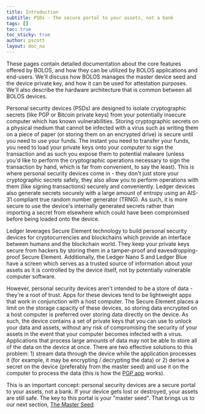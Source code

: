 ```yaml
---
title: Introduction
subtitle: PSDs - The secure portal to your assets, not a bank
tags: []
toc: true
toc_sticky: true
author: pscott
layout: doc_na
---
```


These pages contain detailed documentation about the core features offered by BOLOS, and how they can be utilized by BOLOS applications and end-users. We'll discuss how BOLOS manages the master device seed and the device private key, and how it can be used for attestation purposes. We'll also describe the hardware architecture that is common between all BOLOS devices.

Personal security devices (PSDs) are designed to isolate cryptographic secrets (like PGP or Bitcoin private keys) from your potentially insecure computer which has known vulnerabilities. Storing cryptographic secrets on a physical medium that cannot be infected with a virus such as writing them on a piece of paper (or storing them on an encrypted drive) is secure until you need to use your funds. The instant you need to transfer your funds, you need to load your private keys onto your computer to sign the transaction and as such you expose them to potential malware (unless you'd like to perform the cryptographic operations necessary to sign the transaction by hand, which is far from convenient, to say the least). This is where personal security devices come in - they don't just store your cryptographic secrets safely, they also allow you to perform operations with them (like signing transactions) securely and conveniently. Ledger devices also generate secrets securely with a large amount of entropy using an AIS-31 compliant true random number generator (TRNG). As such, it is more secure to use the device's internally generated secrets rather than importing a secret from elsewhere which could have been compromised before being loaded onto the device.

Ledger leverages Secure Element technology to build personal security devices for cryptocurrencies and blockchains which provide an interface between humans and the blockchain world. They keep your private keys secure from hackers by storing them in a tamper-proof and eavesdropping-proof Secure Element. Additionally, the Ledger Nano S and Ledger Blue have a screen which serves as a trusted source of information about your assets as it is controlled by the device itself, not by potentially vulnerable computer software.

However, personal security devices aren't intended to be a store of data -they're a root of trust. Apps for these devices tend to be lightweight apps that work in conjunction with a host computer. The Secure Element places a limit on the storage capacity of these devices, so storing data encrypted on a host computer is preferred over storing data directly on the device. As such, the device contains a set of private keys that you can use to unlock your data and assets, without any risk of compromising the security of your assets in the event that your computer becomes infected with a virus. Applications that process large amounts of data may not be able to store all of the data on the device at once. There are two effective solutions to this problem: 1) stream data through the device while the application processes it (for example, it may be encrypting / decrypting the data) or 2) derive a secret on the device (preferably from the master seed) and use it on the computer to process the data (this is how the [PGP app](https://github.com/LedgerHQ/blue-app-openpgp-card) works).

This is an important concept: personal security devices are a secure portal to your assets, not a bank. If your device gets lost or destroyed, your assets are still safe. The key to this portal is your "master seed". That brings us to our next section, [The Master Seed](../bg_master_seed).

